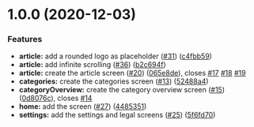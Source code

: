 # 1.0.0 (2020-12-03)


### Features

* **article:** add a rounded logo as placeholder ([#31](https://github.com/100herz/convention-app/issues/31)) ([c4fbb59](https://github.com/100herz/convention-app/commit/c4fbb592d0f1c9bfb18b190849a0f048ca35e34d))
* **article:** add infinite scrolling ([#36](https://github.com/100herz/convention-app/issues/36)) ([b2c694f](https://github.com/100herz/convention-app/commit/b2c694fc8637399efd4e9a10255b4fd9eac127c4))
* **article:** create the article screen ([#20](https://github.com/100herz/convention-app/issues/20)) ([065e8de](https://github.com/100herz/convention-app/commit/065e8def353ca40975e84ea172db16850d34d99c)), closes [#17](https://github.com/100herz/convention-app/issues/17) [#18](https://github.com/100herz/convention-app/issues/18) [#19](https://github.com/100herz/convention-app/issues/19)
* **categories:** create the categories screen ([#13](https://github.com/100herz/convention-app/issues/13)) ([52488a4](https://github.com/100herz/convention-app/commit/52488a4157c5bb0313db0c301cca8e98dfa70b3d))
* **categoryOverview:** create the category overview screen ([#15](https://github.com/100herz/convention-app/issues/15)) ([0d8076c](https://github.com/100herz/convention-app/commit/0d8076ca0005dca8cfd13ecf0234a554abcf2768)), closes [#14](https://github.com/100herz/convention-app/issues/14)
* **home:** add the screen ([#27](https://github.com/100herz/convention-app/issues/27)) ([4485351](https://github.com/100herz/convention-app/commit/44853512c00d1f25e10903af989db1990fd019f9))
* **settings:** add the settings and legal screens ([#25](https://github.com/100herz/convention-app/issues/25)) ([5f6fd70](https://github.com/100herz/convention-app/commit/5f6fd709ffe934d7006078b488976c1605d79ce5))
